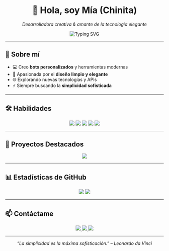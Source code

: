 <h1 align="center">👋 Hola, soy Mía (Chinita)</h1>
<p align="center">
  <em>Desarrolladora creativa & amante de la tecnología elegante</em>
</p>

<p align="center">
  <img src="https://readme-typing-svg.herokuapp.com?font=Fira+Code&size=24&color=F7AB0A&center=true&vCenter=true&width=500&lines=Construyendo+bots+%E2%9C%A8+|+Automatizando+ideas+|+Diseñando+futuro" alt="Typing SVG"/>
</p>

---

## 🔮 Sobre mí
- 💻 Creo **bots personalizados** y herramientas modernas  
- 🎨 Apasionada por el **diseño limpio y elegante**  
- 🌐 Explorando nuevas tecnologías y APIs  
- ⚡ Siempre buscando la **simplicidad sofisticada**  

---

## 🛠 Habilidades

<p align="center">
  <img src="https://img.shields.io/badge/JavaScript-F7DF1E?style=for-the-badge&logo=javascript&logoColor=000" />
  <img src="https://img.shields.io/badge/Python-3776AB?style=for-the-badge&logo=python&logoColor=fff" />
  <img src="https://img.shields.io/badge/Node.js-339933?style=for-the-badge&logo=node.js&logoColor=fff" />
  <img src="https://img.shields.io/badge/React-61DAFB?style=for-the-badge&logo=react&logoColor=000" />
  <img src="https://img.shields.io/badge/TailwindCSS-06B6D4?style=for-the-badge&logo=tailwind-css&logoColor=fff" />
</p>

---

## 🚀 Proyectos Destacados

<div align="center">
  <a href="https://github.com/ittschinitaaa/Senko-Bot">
    <img src="https://img.shields.io/badge/Mitzuki-Bot_WA-orange?style=for-the-badge&logo=github" />
  </a>

</div>

---

## 📊 Estadísticas de GitHub
<p align="center">
  <img src="https://github-readme-stats.vercel.app/api?username=miaoficial02&show_icons=true&theme=tokyonight&hide_border=true" />
  <img src="https://github-readme-stats.vercel.app/api/top-langs/?username=miaoficial02&layout=compact&theme=tokyonight&hide_border=true" />
</p>

---

## 📫 Contáctame
<p align="center">
  <a href="https://instagram.com/miaoficial02">
    <img src="https://img.shields.io/badge/Instagram-%23E4405F?style=for-the-badge&logo=instagram&logoColor=fff" />
  </a>
  <a href="https://wa.me/542644131963">
    <img src="https://img.shields.io/badge/WhatsApp-%2325D366?style=for-the-badge&logo=whatsapp&logoColor=fff" />
  </a>
  <a href="https://github.com/miaoficial02">
    <img src="https://img.shields.io/badge/GitHub-%2312100E?style=for-the-badge&logo=github&logoColor=fff" />
  </a>
</p>

---

<p align="center">
  <em>“La simplicidad es la máxima sofisticación.” – Leonardo da Vinci</em>
</p>
